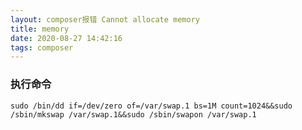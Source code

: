 ```yaml
---
layout: composer报错 Cannot allocate memory
title: memory
date: 2020-08-27 14:42:16
tags: composer
---
```

###  执行命令





```
sudo /bin/dd if=/dev/zero of=/var/swap.1 bs=1M count=1024&&sudo /sbin/mkswap /var/swap.1&&sudo /sbin/swapon /var/swap.1
```